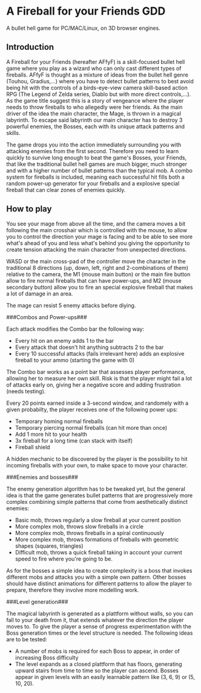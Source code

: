 A Fireball for your Friends GDD
=====

A bullet hell game for PC/MAC/Linux, on 3D browser engines.

Introduction
-----

A Fireball for your Friends (hereafter AFfyF) is a skill-focused bullet hell game where you play as a wizard who can only cast different types of fireballs. AFfyF is thought as a mixture of ideas from the bullet hell genre (Touhou, Gradius,...) where you have to detect bullet patterns to best avoid being hit with the controls of a birds-eye-view camera skill-based action RPG (The Legend of Zelda series, Diablo but with more direct controls,...). As the game title suggest this is a story of vengeance where the player needs to throw fireballs to who allegedly were her friends. As the main driver of the idea the main character, the Mage, is thrown in a magical labyrinth. To escape said labyrinth our main character has to destroy 3 powerful enemies, the Bosses, each with its unique attack patterns and skills.

The game drops you into the action immediately surrounding you with attacking enemies from the first second. Therefore you need to learn quickly to survive long enough to beat the game's Bosses, your Friends, that like the traditional bullet hell games are much bigger, much stronger and with a higher number of bullet patterns than the typical mob. A combo system for fireballs is included, meaning each successful hit fills both a random power-up generator for your fireballs and a explosive special fireball that can clear zones of enemies quickly.

How to play
-----

You see your mage from above all the time, and the camera moves a bit following the main crosshair which is controlled with the mouse, to allow you to control the direction your mage is facing and to be able to see more what's ahead of you and less what's behind you giving the opportunity to create tension attacking the main character from unexpected directions. 

WASD or the main cross-pad of the controller move the character in the traditional 8 directions (up, down, left, right and 2-combinations of them) relative to the camera, the M1 (mouse main button) or the main fire button allow to fire normal fireballs that can have power-ups, and M2 (mouse secondary button) allow you to fire an special explosive fireball that makes a lot of damage in an area.

The mage can resist 5 enemy attacks before diying.

###Combos and Power-ups###

Each attack modifies the Combo bar the following way:

- Every hit on an enemy adds 1 to the bar
- Every attack that doesn't hit anything subtracts 2 to the bar
- Every 10 successful attacks (fails irrelevant here) adds an explosive fireball to your ammo (starting the game with 0)

The Combo bar works as a point bar that assesses player performance, allowing her to measure her own skill. Risk is that the player might fail a lot of attacks early on, giving her a negative score and adding frustration (needs testing).

Every 20 points earned inside a 3-second window, and randomely with a given probabilty, the player receives one of the following power ups:

- Temporary homing normal fireballs
- Temporary piercing normal fireballs (can hit more than once)
- Add 1 more hit to your health
- 3x fireball for a long time (can stack with itself)
- Fireball shield

A hidden mechanic to be discovered by the player is the possibility to hit incoming fireballs with your own, to make space to move your character.

###Enemies and bosses###

The enemy generation algorithm has to be tweaked yet, but the general idea is that the game generates bullet patterns that are progressively more complex combining simple patterns that come from aesthetically distinct enemies:

- Basic mob, throws regularly a slow fireball at your current position
- More complex mob, throws slow fireballs in a circle
- More complex mob, throws fireballs in a spiral continuously
- More complex mob, throws formations of fireballs with geometric shapes (squares, triangles)
- Difficult mob, throws a quick fireball taking in account your current speed to fire where you're going to be.

As for the bosses a simple idea to create complexity is a boss that invokes different mobs and attacks you with a simple own pattern. Other bosses should have distinct animations for different patterns to allow the player to prepare, therefore they involve more modelling work.

###Level generation###

The magical labyrinth is generated as a plattform without walls, so you can fall to your death from it, that extends whatever the direction the player moves to. To give the player a sense of progress experimentation with the Boss generation times or the level structure is needed. The following ideas are to be tested:

- A number of mobs is required for each Boss to appear, in order of increasing Boss difficulty
- The level expands as a closed plattform that has floors, generating upward stairs from time to time so the player can ascend. Bosses appear in given levels with an easily learnable pattern like (3, 6, 9) or (5, 10, 20). 
